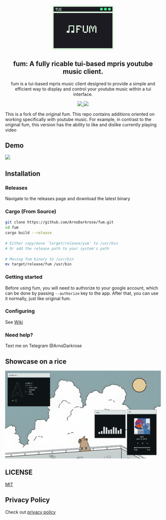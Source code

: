 <h3 align="center">
  <img src="https://raw.githubusercontent.com/ArnoDarkrose/fum/refs/heads/main/repo/logo.png" width="200"/>
</h3>

<h2 align="center">
  fum: A fully ricable tui-based mpris youtube music client.
</h2>

<p align="center">
  fum is a tui-based mpris music client designed to provide a simple and efficient way to display and control your youtube music within a tui interface.
</p>

<p align="center">
  <a href="https://github.com/ArnoDarkrose/fum/blob/main/LICENSE">
    <img src="https://img.shields.io/badge/MIT-DEFEDF?style=for-the-badge&logo=Pinboard&label=License&labelColor=1C1B22" />
  </a>

  <a href="https://github.com/ArnoDarkrose/fum/stargazers">
    <img src="https://img.shields.io/github/stars/ArnoDarkrose/fum?style=for-the-badge&logo=Apache%20Spark&logoColor=ffffff&labelColor=1C1B22&color=DEFEDF" />
  </a>
</p>
This is a fork of the original fum. This repo contains additions oriented on working specifically with youtube music. For example, in contrast to the original fum, this version has the ability to like and dislike currently playing video

## Demo

<img
  width="800px"
  src="https://github.com/user-attachments/assets/930283d8-6299-4ef9-865b-26960dcee866"
/>

## Installation

### Releases
Navigate to the releases page and download the latest binary

### Cargo (From Source)

```bash
git clone https://github.com/ArnoDarkrose/fum.git
cd fum
cargo build --release

# Either copy/move `target/release/yum` to /usr/bin
# Or add the release path to your system's path

# Moving fum binary to /usr/bin
mv target/release/fum /usr/bin
```

### Getting started
Before using fum, you will need to authorize to your google account, which can be done by passing `--authorize` key to the app. After that, you can use it normally, just like original fum.

### Configuring

See [Wiki](https://github.com/ArnoDarkrose/fum/wiki/Configuring)

### Need help?

Text me on Telegram @ArnoDarkrose

## Showcase on a rice

<img src="https://github.com/ArnoDarkrose/fum/blob/main/repo/showcase.png" />

## LICENSE

[MIT](https://github.com/ArnoDarkrose/fum/blob/main/LICENSE)

## Privacy Policy
Check out [privacy policy](https://github.com/ArnoDarkrose/fum/wiki/Privacy-Policy)

